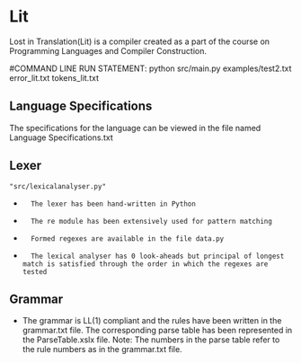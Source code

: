 Lit
===

Lost in Translation(Lit) is a compiler created as a part of the course on Programming Languages and Compiler Construction.

#COMMAND LINE RUN STATEMENT: python src/main.py examples/test2.txt error_lit.txt tokens_lit.txt

## Language Specifications

The specifications for the language can be viewed in the file named Language Specifications.txt

## Lexer

    "src/lexicalanalyser.py"
*       The lexer has been hand-written in Python
*       The re module has been extensively used for pattern matching
*       Formed regexes are available in the file data.py
*       The lexical analyser has 0 look-aheads but principal of longest match is satisfied through the order in which the regexes are tested


## Grammar

* The grammar is LL(1) compliant and the rules have been written in the grammar.txt file. The corresponding parse table has been represented in the ParseTable.xslx file. 
    Note: The numbers in the parse table refer to the rule numbers as in the grammar.txt file.


       




